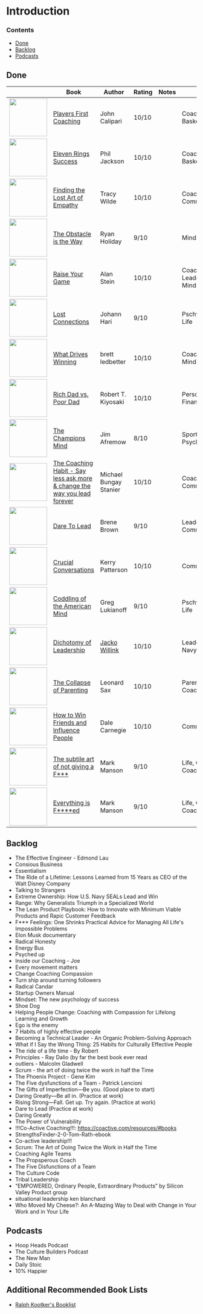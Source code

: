 # Introduction

### Contents
  - [Done](#done)
  - [Backlog](#backlog)
  - [Podcasts](#podcasts)

## Done
|            | Book        | Author      | Rating      | Notes     | Tags     |
|------------|-------------|-------------|-------------|-------------|-------------|
| <img src="https://images-na.ssl-images-amazon.com/images/I/51pJUIk2tjL._SX329_BO1,204,203,200_.jpg" width="100"> |[Players First Coaching](https://www.amazon.com/Players-First-Coaching-Inside-Out/dp/1594205736) | John Calipari | 10/10 | | Coaching, Basketball
| <img src="https://images-na.ssl-images-amazon.com/images/I/510V8DyEnAL._SX324_BO1,204,203,200_.jpg" width="100"> |[Eleven Rings Success](https://www.amazon.com/Eleven-Rings-Success-Phil-Jackson/dp/0143125346) | Phil Jackson | 10/10 | | Coaching, Basketball
| <img src="https://images-na.ssl-images-amazon.com/images/I/51dE4ImKRgL._SX326_BO1,204,203,200_.jpg" width="100"> |[Finding the Lost Art of Empathy](https://www.amazon.com/Finding-Lost-Art-Empathy-Disconnected/dp/1982122838/ref=sr_1_1?dchild=1&gclid=Cj0KCQjwyZmEBhCpARIsALIzmnKPWVzxzyhxwtEsCPO_miMN9LyNiNfOY6PPlhw87SMkaLbP1IyQkwYaAgo7EALw_wcB&hvadid=241649199580&hvdev=c&hvlocphy=9061078&hvnetw=g&hvqmt=e&hvrand=16993838837612034824&hvtargid=kwd-378059559797&hydadcr=19735_10212340&keywords=finding+the+lost+art+of+empathy&qid=1619479598&sr=8-1) | Tracy Wilde | 10/10 | | Coaching, Communication 
| <img src="https://m.media-amazon.com/images/I/41LyQkMMRNL.jpg" width="100"> |[The Obstacle is the Way](https://www.amazon.com/The-Obstacle-Is-Way-Ryan-Holiday-audiobook/dp/B00K5JUNSU/ref=sr_1_1?dchild=1&gclid=Cj0KCQjwyZmEBhCpARIsALIzmnLYForuRZRsHt6T4nFdnDfHKL_JHj4hepS8BH2njBEk6g3DRKwD2Z0aAmgtEALw_wcB&hvadid=177176820451&hvdev=c&hvlocphy=9061078&hvnetw=g&hvqmt=e&hvrand=5987671559909570111&hvtargid=kwd-87638007129&hydadcr=21908_9682781&keywords=the+obstacle+is+the+way+book&qid=1619479663&sr=8-1) | Ryan Holiday | 9/10 | | Mindset
| <img src="https://m.media-amazon.com/images/I/51fGOz57yIL.jpg" width="100"> |[Raise Your Game](https://www.amazon.com/Raise-Your-Game-audiobook/dp/B07MNJK15C/ref=sr_1_1?dchild=1&keywords=raise+your+game&qid=1619479797&s=audible&sr=1-1) | Alan Stein | 10/10 | | Coaching, Leadership, Mindset
| <img src="https://m.media-amazon.com/images/I/51Ys5VO30RL.jpg" width="100"> |[Lost Connections](https://www.amazon.com/Lost-Connections-Johann-Hari-audiobook/dp/B078HSDZSQ/ref=sr_1_1?dchild=1&keywords=Lost+Connections&qid=1619479866&s=audible&sr=1-1) | Johann Hari | 9/10 | | Pschyology, Life
| <img src="https://whatdriveswinning.com/wp-content/uploads/2016/06/WDW-Single.png" width="100"> |[What Drives Winning](https://whatdriveswinning.com/product/book/) | brett ledbetter | 10/10 | | Coaching, Mindset
| <img src="https://images-na.ssl-images-amazon.com/images/I/51wOOMQ+F3L._SX312_BO1,204,203,200_.jpg" width="100"> |[Rich Dad vs. Poor Dad](https://www.amazon.com/Rich-Dad-Poor-Teach-Middle/dp/1612680194) | Robert T. Kiyosaki | 10/10 | | Personal Finance
| <img src="https://images-na.ssl-images-amazon.com/images/I/41gpyfiEryL._SX324_BO1,204,203,200_.jpg" width="100"> |[The Champions Mind](https://www.amazon.com/Champions-Mind-Great-Athletes-Thrive/dp/1623365627/ref=sr_1_1?crid=906VCUSPR2SQ&dchild=1&keywords=the+champions+mind&qid=1619480007&s=books&sprefix=the+champions%2Cstripbooks%2C221&sr=1-1) | Jim Afremow | 8/10 | | Sports Psychology
| <img src="https://images-na.ssl-images-amazon.com/images/I/51JUoSJVh0L._SX348_BO1,204,203,200_.jpg" width="100"> |[The Coaching Habit - Say less ask more & change the way you lead forever](https://www.amazon.com/Coaching-Habit-Less-Change-Forever/dp/0978440749) | Michael Bungay Stanier | 10/10 | | Coaching, Communication
| <img src="https://images-na.ssl-images-amazon.com/images/I/41ALga4mxUL._SX328_BO1,204,203,200_.jpg" width="100"> |[Dare To Lead](https://www.amazon.com/Dare-Lead-Brave-Conversations-Hearts/dp/0399592520/ref=sr_1_1?dchild=1&keywords=Dare+to+Lead&qid=1619480143&s=books&sr=1-1) | Brene Brown | 9/10 | | Leadership, Communication
| <img src="https://images-na.ssl-images-amazon.com/images/I/51u9EmeMSbL._SX332_BO1,204,203,200_.jpg" width="100"> |[Crucial Conversations](https://www.amazon.com/Crucial-Conversations-Talking-Stakes-Second/dp/0071771328/ref=sr_1_1?crid=2GFT0LTP09DS9&dchild=1&keywords=crucial+conversations&qid=1619480235&s=books&sprefix=crucial+%2Cstripbooks%2C224&sr=1-1) | Kerry Patterson | 10/10 | | Communication
| <img src="https://images-na.ssl-images-amazon.com/images/I/41GIhO0+pUS._SX324_BO1,204,203,200_.jpg" width="100"> |[Coddling of the American Mind](https://www.amazon.com/Coddling-American-Mind-Intentions-Generation/dp/0735224919/ref=asc_df_0735224919/?tag=hyprod-20&linkCode=df0&hvadid=380023963566&hvpos=&hvnetw=g&hvrand=5346824708227038791&hvpone=&hvptwo=&hvqmt=&hvdev=c&hvdvcmdl=&hvlocint=&hvlocphy=9061078&hvtargid=pla-794058568279&psc=1&tag=&ref=&adgrpid=81214940321&hvpone=&hvptwo=&hvadid=380023963566&hvpos=&hvnetw=g&hvrand=5346824708227038791&hvqmt=&hvdev=c&hvdvcmdl=&hvlocint=&hvlocphy=9061078&hvtargid=pla-794058568279) | Greg Lukianoff | 9/10 | | Pschyology, Life
| <img src="https://images-na.ssl-images-amazon.com/images/I/51SpVaUglEL._SY291_BO1,204,203,200_QL40_FMwebp_.jpg" width="100"> |[Dichotomy of Leadership](https://www.amazon.com/Dichotomy-Leadership-Balancing-Challenges-Ownership/dp/1250195772) | [Jacko Willink](https://www.amazon.com/Jocko-Willink/e/B00ZY7MWW8/ref=dp_byline_cont_pop_book_1) | 10/10 | | Leadership, Navy SEAL
| <img src="https://m.media-amazon.com/images/I/41cotFGBnWL.jpg" width="100"> |[The Collapse of Parenting](https://www.amazon.com/Collapse-Parenting-Hurt-Treat-Grown-Ups-ebook/dp/B01227247A) | Leonard Sax | 10/10 | | Parenting, Coaching
| <img src="![image](![image](https://m.media-amazon.com/images/I/51PWIy1rHUL.jpg))" width="100"> |[How to Win Friends and Influence People](https://www.amazon.com/How-Win-Friends-Influence-People/dp/B0006IU7JK/ref=sr_1_1?keywords=how+to+win+friends+and+influence+people&qid=1641608358&s=audible&sprefix=how+to+win+%2Caudible%2C214&sr=1-1) | Dale Carnegie | 10/10 | | Communication
| <img src="![image](https://m.media-amazon.com/images/I/51PWIy1rHUL.jpg)" width="100"> |[The subtile art of not giving a F***](https://www.amazon.com/Subtle-Art-Not-Giving-Counterintuitive/dp/0062457713/ref=asc_df_0062457713/?tag=hyprod-20&linkCode=df0&hvadid=312696355873&hvpos=&hvnetw=g&hvrand=4764311653436564189&hvpone=&hvptwo=&hvqmt=&hvdev=c&hvdvcmdl=&hvlocint=&hvlocphy=9061078&hvtargid=pla-435228795777&psc=1) | Mark Manson | 9/10 | | Life, Cynical, Coaching
| <img src="![image](![image](https://m.media-amazon.com/images/I/51R7SxMIAEL.jpg))" width="100"> |[Everything is F****ed](https://www.amazon.com/Everything-Is-F-cked-Mark-Manson-audiobook/dp/B07NXWC9V5/ref=sr_1_1?crid=5U5MM8DXVHX5&keywords=everything+is+fucked&qid=1641608213&s=books&sprefix=everything+is+fucked%2Cstripbooks%2C174&sr=1-1) | Mark Manson | 9/10 | | Life, Cynical, Coaching


## Backlog
- The Effective Engineer - Edmond Lau
- Consious Business
- Essentialism
- The Ride of a Lifetime: Lessons Learned from 15 Years as CEO of the Walt Disney Company
- Talking to Strangers
- Extreme Ownership: How U.S. Navy SEALs Lead and Win
- Range: Why Generalists Triumph in a Specialized World
- The Lean Product Playbook: How to Innovate with Minimum Viable Products and Rapic Customer Feedback
- F*** Feelings: One Shrinks Practical Advice for Managing All Life's Impossible Problems
- Elon Musk documentary
- Radical Honesty
- Energy Bus
- Psyched up
- Inside our Coaching - Joe
- Every movement matters
- Change Coaching Compassion
- Turn ship around turning followers
- Radical Candar
- Startup Owners Manual
- Mindset: The new psychology of success
- Shoe Dog
- Helping People Change: Coaching with Compassion for Lifelong Learning and Growth
- Ego is the enemy
- 7 Habits of highly effective people
- Becoming a Technical Leader - An Organic Problem-Solving Approach
- What if I Say the Wrong Thing: 25 Habits for Culturally Effective People
- The ride of a life time - By Robert
- Principles - Ray Dalio (by far the best book ever read
- outliers - Malcolm Gladwell
- Scrum - the art of doing twice the work in half the Time
- The Phoenix Project - Gene Kim
- The Five dysfunctions of a Team - Patrick Lencioni
- The Gifts of Imperfection—Be you. (Good place to start)
- Daring Greatly—Be all in. (Practice at work)
- Rising Strong—Fall. Get up. Try again. (Practice at work)
- Dare to Lead (Practice at work)
- Daring Greatly
- The Power of Vulnerability
- !!!Co-Active Coaching!!!: https://coactive.com/resources/#books
- StrengthsFinder-2-0-Tom-Rath-ebook
- Co-active leadership!!!
- Scrum: The Art of Doing Twice the Work in Half the Time
- Coaching Agile Teams
- The Propsperous Coach
- The Five Disfunctions of a Team
- The Culture Code
- Tribal Leadership
- “EMPOWERED, Ordinary People, Extraordinary Products” by Silicon Valley Product group
- situational leadership ken blanchard
- Who Moved My Cheese?: An A-Mazing Way to Deal with Change in Your Work and in Your Life


## Podcasts

- Hoop Heads Podcast
- The Culture Builders Podcast
- The New Man
- Daily Stoic
- 10% Happier

## Additional Recommended Book Lists

- [Ralph Kootker's Booklist](https://github.com/ralphkootker/books)

